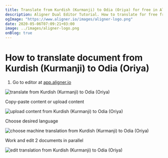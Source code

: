 ```yaml
---
title: Translate from Kurdish (Kurmanji) to Odia (Oriya) for free in Aligner Editor
description: Aligner Dual Editor Tutorial. How to translate for free from Kurdish (Kurmanji) to Odia (Oriya). Aligner is multilingual document management platform. 
ogImage: "https://www.aligner.io/images/aligner-logo.png"
date: 2020-05-06T07:09:21+03:00
image: ../images/aligner-logo.png
onBlog: true
---
```


# How to translate document from Kurdish (Kurmanji) to Odia (Oriya)

1. Go to editor at [app.aligner.io](https://app.aligner.io "Aligner App web page")

![translate from Kurdish (Kurmanji) to Odia (Oriya)](../aligner-blank-editor.png "translate from Kurdish (Kurmanji) to Odia (Oriya)")

Copy-paste content or upload content

![upload content from Kurdish (Kurmanji) to Odia (Oriya)](../aligner-uploaded-document.png "upload content from Kurdish (Kurmanji) to Odia (Oriya)")

Choose desired language

![choose machine translation from Kurdish (Kurmanji) to Odia (Oriya)](../aligner-language-dropdown.png "choose machine translation from Kurdish (Kurmanji) to Odia (Oriya)")

Work and edit 2 documents in parallel

![edit translation from Kurdish (Kurmanji) to Odia (Oriya)](../aligner-double-sitded-editor.png "edit translation from Kurdish (Kurmanji) to Odia (Oriya)")

